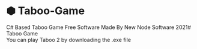 # ⬢ Taboo-Game
C# Based Taboo Game Free Software Made By New Node Software 2021# Taboo Game
<br>
You can play Taboo 2 by downloading the .exe file

